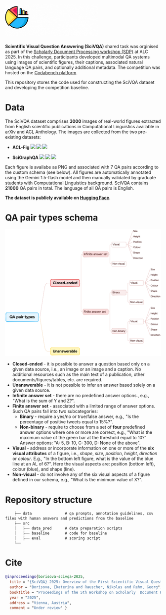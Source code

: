 # <img src="SciVQA_logo.gif" alt="drawing" width="300"/>
**Scientific Visual Question Answering (SciVQA)** shared task was orginised as part of the [Scholarly Document Processing workshop (SDP)](https://sdproc.org/2025/) at ALC 2025. In this challenge, participants developed multimodal QA systems using images of scientific figures, their captions, associated natural language QA pairs, and optionally additional metadata. The competition was hosted on the [Codabench platform](https://www.codabench.org/competitions/5904/). 

This repository stores the code used for constructing the SciVQA dataset and developing the competition baseline. 

# Data

The SciVQA dataset comprises **3000** images of real-world figures extracted from English scientific publications in Computational Linguistics available in arXiv and ACL Anthology. The images are collected from the two pre-existing datasets: 
- __ACL-Fig <img src='https://img.shields.io/badge/arXiv-2023-darkred'> <a href='https://arxiv.org/abs/2301.12293'><img src='https://img.shields.io/badge/PDF-blue'></a> <a href='https://huggingface.co/datasets/citeseerx/ACL-fig'><img src='https://img.shields.io/badge/Dataset-gold'></a>__

- __SciGraphQA <img src='https://img.shields.io/badge/arXiv-2023-darkred'> <a href='https://arxiv.org/abs/2308.03349'><img src='https://img.shields.io/badge/PDF-blue'></a> <a href='https://huggingface.co/datasets/alexshengzhili/SciGraphQA-295K-train?row=0'><img src='https://img.shields.io/badge/Dataset-gold'></a>__

Each figure is availabe as PNG and associated with 7 QA pairs according to the custom schema (see below). All figures are automatically annotated using the Gemini 1.5-flash model and then manually validated by graduate students with Computational Linguistics background. SciVQA contains **21000** QA pairs in total. The language of all QA pairs is English. 

**The dataset is publicly available on [Hugging Face](https://huggingface.co/datasets/katebor/SciVQA).** 

# QA pair types schema

<img src="qa_pairs_schema.png" alt="drawing" width="550"/>

- **Closed-ended** - it is possible to answer a question based only on a given data source, i.e., an image or an image and a caption. No additional resources such as the main text of a publication, other documents/figures/tables, etc. are required.
- **Unanswerable** - it is not possible to infer an answer based solely on a given data source.
- **Infinite answer set** - there are no predefined answer options., e.g., "What is the sum of Y and Z?".
- **Finite answer set** - associated with a limited range of answer options. Such QA pairs fall into two subcategories:
  - **Binary** - require a yes/no or true/false answer, e.g., "Is the percentage of positive tweets equal to 15%?".
  - **Non-binary** - require to choose from a set of **four** predefined answer options where one or more are correct, e.g., "What is the maximum value of the green bar at the threshold equal to 10?" Answer options: "A: 5, B: 10, C: 300, D: None of the above".
- **Visual** - address or incorporate information on one or more of the **six visual attributes** of a figure, i.e., *shape*, *size*, *position*, *height*, *direction* or *colour*. E.g., "In the bottom left figure, what is the value of the blue line at an AL of 6?". Here the visual aspects are: position (bottom left), colour (blue), and shape (line).
- **Non-visual** - do not involve any of the six visual aspects of a figure defined in our schema, e.g., "What is the minimum value of X?".

# Repository structure
```
    ├── data               # qa prompts, annotation guidelines, csv files with human answers and predictions from the baseline
    ├── src               
    │   ├── data_pred      # data preparation scripts
    │   ├── baseline       # code for baseline
    │   ├── eval           # scoring script      
    └──         
```


# Cite
```bibtex
@inproceedings{borisova-scivqa-2025,
  title = "{SciVQA} 2025: Overview of the First Scientific Visual Question Answering Shared Task",
  author = "Borisova, Ekaterina and Rauscher, Nikolas and Rehm, Georg",
  booktitle = "Proceedings of the 5th Workshop on Scholarly  Document Processing (SDP)",
  year = "2025",
  address = "Vienna, Austria",
  comment = "Under review" }
```
